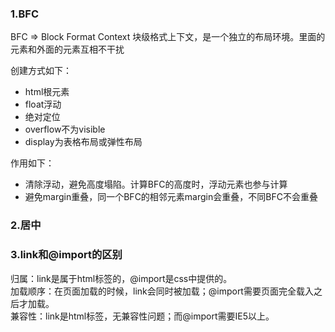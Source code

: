 <!--
 * @Author: your name
 * @Date: 2021-03-11 00:08:32
 * @LastEditTime: 2021-04-19 10:19:08
 * @LastEditors: Please set LastEditors
 * @Description: In User Settings Edit
 * @FilePath: /Front-End-Notebook/css.md
-->
### 1.BFC
BFC => Block Format Context
块级格式上下文，是一个独立的布局环境。里面的元素和外面的元素互相不干扰

创建方式如下：
+ html根元素
+ float浮动
+ 绝对定位
+ overflow不为visible
+ display为表格布局或弹性布局

作用如下：
+ 清除浮动，避免高度塌陷。计算BFC的高度时，浮动元素也参与计算
+ 避免margin重叠，同一个BFC的相邻元素margin会重叠，不同BFC不会重叠


### 2.居中

### 3.link和@import的区别
归属：link是属于html标签的，@import是css中提供的。  
加载顺序：在页面加载的时候，link会同时被加载；@import需要页面完全载入之后才加载。  
兼容性：link是html标签，无兼容性问题；而@import需要IE5以上。  
